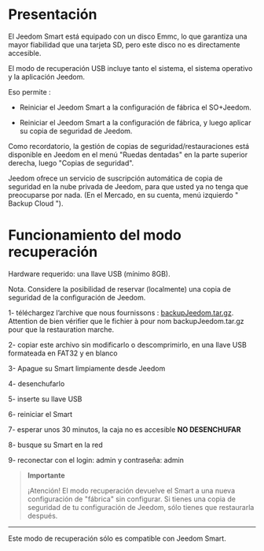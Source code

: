 Presentación 
============

El Jeedom Smart está equipado con un disco Emmc, lo que garantiza una mayor fiabilidad que una tarjeta SD, pero este disco no es directamente accesible.

El modo de recuperación USB incluye tanto el sistema, el sistema operativo y la aplicación Jeedom.

Eso permite :

- Reiniciar el Jeedom Smart a la configuración de fábrica el SO+Jeedom.

- Reiniciar el Jeedom Smart a la configuración de fábrica, y luego aplicar su copia de seguridad de Jeedom.

Como recordatorio, la gestión de copias de seguridad/restauraciones está disponible en Jeedom en el menú "Ruedas dentadas" en la parte superior derecha, luego "Copias de seguridad".

Jeedom ofrece un servicio de suscripción automática de copia de seguridad en la nube privada de Jeedom, para que usted ya no tenga que preocuparse por nada. (En el Mercado, en su cuenta, menú izquierdo " Backup Cloud ").




Funcionamiento del modo recuperación 
===================================

Hardware requerido: una llave USB (mínimo 8GB).

Nota. Considere la posibilidad de reservar (localmente) una copia de seguridad de la configuración de Jeedom.




1- téléchargez l’archive que nous fournissons  : [backupJeedom.tar.gz](https://www.amazon.fr/clouddrive/share/O4rQXmK16UNBtgcnIax2gzZZbNiLHaDiae8qtU6UPgb). Attention de bien vérifier que le fichier à pour nom backupJeedom.tar.gz pour que la restauration marche.

2- copiar este archivo sin modificarlo o descomprimirlo, en una llave USB formateada en FAT32 y en blanco

3- Apague su Smart limpiamente desde Jeedom

4- desenchufarlo

5- inserte su llave USB

6- reiniciar el Smart

7- esperar unos 30 minutos, la caja no es accesible **NO DESENCHUFAR**

8- busque su Smart en la red

9- reconectar con el login: admin y contraseña: admin

> **Importante**
>
>
> ¡Atención! El modo recuperación devuelve el Smart a una nueva configuración de "fábrica" sin configurar. Si tienes una copia de seguridad de tu configuración de Jeedom, sólo tienes que restaurarla después.
------------------------------------------------------------------------------------------------------------------------------------------------------------------------------------------------

Este modo de recuperación sólo es compatible con Jeedom Smart.


